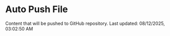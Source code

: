 # Auto Push File

Content that will be pushed to GitHub repository.
Last updated: 08/12/2025, 03:02:50 AM